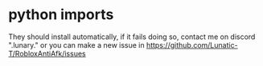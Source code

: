 # python imports
They should install automatically, if it fails doing so, contact me on discord ".lunary."
or you can make a new issue in https://github.com/Lunatic-T/RobloxAntiAfk/issues
